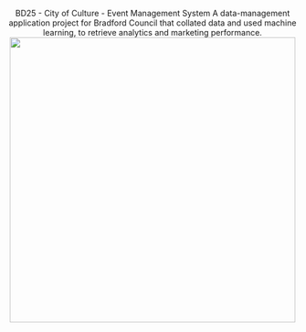 <p align="center">
  BD25 - City of Culture - Event Management System
  A data-management application project for Bradford Council that collated data and used machine learning, to retrieve analytics and marketing performance.
   <img src="https://github.com/user-attachments/assets/54fa579e-5cb9-406b-a55e-42e6d22d8a39" width="500">
</p>

